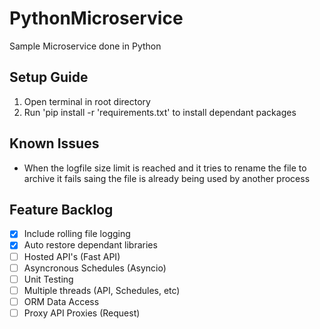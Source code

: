 # PythonMicroservice
Sample Microservice done in Python

## Setup Guide
1. Open terminal in root directory
2. Run 'pip install -r 'requirements.txt' to install dependant packages

## Known Issues
- When the logfile size limit is reached and it tries to rename the file to archive it fails saing the file is already being used by another process

## Feature Backlog
- [x] Include rolling file logging
- [x] Auto restore dependant libraries
- [ ] Hosted API's (Fast API)
- [ ] Asyncronous Schedules (Asyncio)
- [ ] Unit Testing
- [ ] Multiple threads (API, Schedules, etc)
- [ ] ORM Data Access
- [ ] Proxy API Proxies (Request)